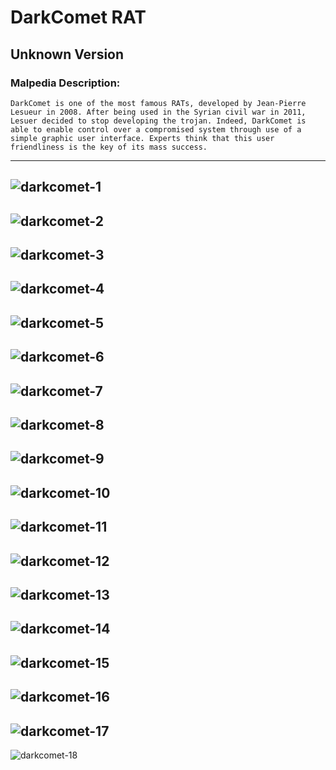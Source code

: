 # DarkComet RAT
## Unknown Version
### Malpedia Description:
```
DarkComet is one of the most famous RATs, developed by Jean-Pierre Lesueur in 2008. After being used in the Syrian civil war in 2011, Lesuer decided to stop developing the trojan. Indeed, DarkComet is able to enable control over a compromised system through use of a simple graphic user interface. Experts think that this user friendliness is the key of its mass success.
```
---
![darkcomet-1](Pictures/DarkCometRAT/darkcomet-1.png)
---
![darkcomet-2](Pictures/DarkCometRAT/darkcomet-2.png)
---
![darkcomet-3](Pictures/DarkCometRAT/darkcomet-3.png)
---
![darkcomet-4](Pictures/DarkCometRAT/darkcomet-4.png)
---
![darkcomet-5](Pictures/DarkCometRAT/darkcomet-5.png)
---
![darkcomet-6](Pictures/DarkCometRAT/darkcomet-6.png)
---
![darkcomet-7](Pictures/DarkCometRAT/darkcomet-7.png)
---
![darkcomet-8](Pictures/DarkCometRAT/darkcomet-8.png)
---
![darkcomet-9](Pictures/DarkCometRAT/darkcomet-9.png)
---
![darkcomet-10](Pictures/DarkCometRAT/darkcomet-10.png)
---
![darkcomet-11](Pictures/DarkCometRAT/darkcomet-11.png)
---
![darkcomet-12](Pictures/DarkCometRAT/darkcomet-12.png)
---
![darkcomet-13](Pictures/DarkCometRAT/darkcomet-13.png)
---
![darkcomet-14](Pictures/DarkCometRAT/darkcomet-14.png)
---
![darkcomet-15](Pictures/DarkCometRAT/darkcomet-15.png)
---
![darkcomet-16](Pictures/DarkCometRAT/darkcomet-16.png)
---
![darkcomet-17](Pictures/DarkCometRAT/darkcomet-17.png)
---
![darkcomet-18](Pictures/DarkCometRAT/darkcomet-18.png)
